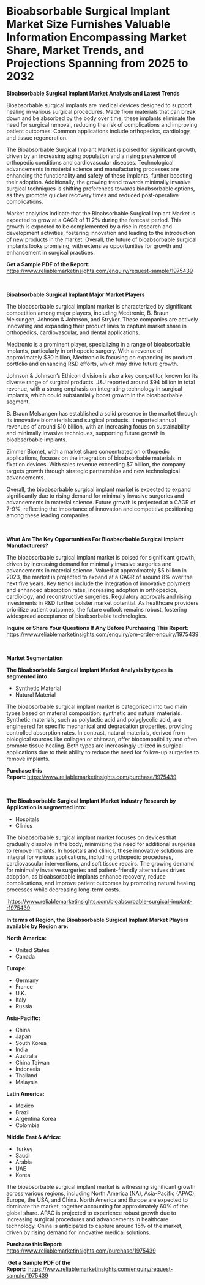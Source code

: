 <p><h1>Bioabsorbable Surgical Implant Market Size Furnishes Valuable Information Encompassing Market Share, Market Trends, and Projections Spanning from 2025 to 2032</h1></p><p><strong>Bioabsorbable Surgical Implant Market Analysis and Latest Trends</strong></p>
<p><p>Bioabsorbable surgical implants are medical devices designed to support healing in various surgical procedures. Made from materials that can break down and be absorbed by the body over time, these implants eliminate the need for surgical removal, reducing the risk of complications and improving patient outcomes. Common applications include orthopedics, cardiology, and tissue regeneration.</p><p>The Bioabsorbable Surgical Implant Market is poised for significant growth, driven by an increasing aging population and a rising prevalence of orthopedic conditions and cardiovascular diseases. Technological advancements in material science and manufacturing processes are enhancing the functionality and safety of these implants, further boosting their adoption. Additionally, the growing trend towards minimally invasive surgical techniques is shifting preferences towards bioabsorbable options, as they promote quicker recovery times and reduced post-operative complications.</p><p>Market analytics indicate that the Bioabsorbable Surgical Implant Market is expected to grow at a CAGR of 11.2% during the forecast period. This growth is expected to be complemented by a rise in research and development activities, fostering innovation and leading to the introduction of new products in the market. Overall, the future of bioabsorbable surgical implants looks promising, with extensive opportunities for growth and enhancement in surgical practices.</p></p>
<p><strong>Get a Sample PDF of the Report:&nbsp;</strong> <a href="https://www.reliablemarketinsights.com/enquiry/request-sample/1975439?utm_campaign=3210&utm_medium=2&utm_source=Github&utm_content=ia&utm_term=16042025&utm_id=bioabsorbable-surgical-implant">https://www.reliablemarketinsights.com/enquiry/request-sample/1975439</a></p>
<p>&nbsp;</p>
<p><strong>Bioabsorbable Surgical Implant Major Market Players</strong></p>
<p><p>The bioabsorbable surgical implant market is characterized by significant competition among major players, including Medtronic, B. Braun Melsungen, Johnson & Johnson, and Stryker. These companies are actively innovating and expanding their product lines to capture market share in orthopedics, cardiovascular, and dental applications.</p><p>Medtronic is a prominent player, specializing in a range of bioabsorbable implants, particularly in orthopedic surgery. With a revenue of approximately $30 billion, Medtronic is focusing on expanding its product portfolio and enhancing R&D efforts, which may drive future growth.</p><p>Johnson & Johnson’s Ethicon division is also a key competitor, known for its diverse range of surgical products. J&J reported around $94 billion in total revenue, with a strong emphasis on integrating technology in surgical implants, which could substantially boost growth in the bioabsorbable segment.</p><p>B. Braun Melsungen has established a solid presence in the market through its innovative biomaterials and surgical products. It reported annual revenues of around $10 billion, with an increasing focus on sustainability and minimally invasive techniques, supporting future growth in bioabsorbable implants.</p><p>Zimmer Biomet, with a market share concentrated on orthopedic applications, focuses on the integration of bioabsorbable materials in fixation devices. With sales revenue exceeding $7 billion, the company targets growth through strategic partnerships and new technological advancements.</p><p>Overall, the bioabsorbable surgical implant market is expected to expand significantly due to rising demand for minimally invasive surgeries and advancements in material science. Future growth is projected at a CAGR of 7-9%, reflecting the importance of innovation and competitive positioning among these leading companies.</p></p>
<p>&nbsp;</p>
<p><strong>What Are The Key Opportunities For Bioabsorbable Surgical Implant Manufacturers?</strong></p>
<p><p>The bioabsorbable surgical implant market is poised for significant growth, driven by increasing demand for minimally invasive surgeries and advancements in material science. Valued at approximately $5 billion in 2023, the market is projected to expand at a CAGR of around 8% over the next five years. Key trends include the integration of innovative polymers and enhanced absorption rates, increasing adoption in orthopedics, cardiology, and reconstructive surgeries. Regulatory approvals and rising investments in R&D further bolster market potential. As healthcare providers prioritize patient outcomes, the future outlook remains robust, fostering widespread acceptance of bioabsorbable technologies.</p></p>
<p><strong>Inquire or Share Your Questions If Any Before Purchasing This Report:</strong> <a href="https://www.reliablemarketinsights.com/enquiry/pre-order-enquiry/1975439?utm_campaign=3210&utm_medium=2&utm_source=Github&utm_content=ia&utm_term=16042025&utm_id=bioabsorbable-surgical-implant">https://www.reliablemarketinsights.com/enquiry/pre-order-enquiry/1975439</a></p>
<p>&nbsp;</p>
<p><strong>Market Segmentation</strong></p>
<p><strong>The Bioabsorbable Surgical Implant Market Analysis by types is segmented into:</strong></p>
<p><ul><li>Synthetic Material</li><li>Natural Material</li></ul></p>
<p><p>The bioabsorbable surgical implant market is categorized into two main types based on material composition: synthetic and natural materials. Synthetic materials, such as polylactic acid and polyglycolic acid, are engineered for specific mechanical and degradation properties, providing controlled absorption rates. In contrast, natural materials, derived from biological sources like collagen or chitosan, offer biocompatibility and often promote tissue healing. Both types are increasingly utilized in surgical applications due to their ability to reduce the need for follow-up surgeries to remove implants.</p></p>
<p><strong>Purchase this Report:&nbsp;</strong><a href="https://www.reliablemarketinsights.com/purchase/1975439?utm_campaign=3210&utm_medium=2&utm_source=Github&utm_content=ia&utm_term=16042025&utm_id=bioabsorbable-surgical-implant">https://www.reliablemarketinsights.com/purchase/1975439</a></p>
<p>&nbsp;</p>
<p><strong>The Bioabsorbable Surgical Implant Market Industry Research by Application is segmented into:</strong></p>
<p><ul><li>Hospitals</li><li>Clinics</li></ul></p>
<p><p>The bioabsorbable surgical implant market focuses on devices that gradually dissolve in the body, minimizing the need for additional surgeries to remove implants. In hospitals and clinics, these innovative solutions are integral for various applications, including orthopedic procedures, cardiovascular interventions, and soft tissue repairs. The growing demand for minimally invasive surgeries and patient-friendly alternatives drives adoption, as bioabsorbable implants enhance recovery, reduce complications, and improve patient outcomes by promoting natural healing processes while decreasing long-term costs.</p></p>
<p><a href="https://www.reliablemarketinsights.com/bioabsorbable-surgical-implant-r1975439?utm_campaign=3210&utm_medium=2&utm_source=Github&utm_content=ia&utm_term=16042025&utm_id=bioabsorbable-surgical-implant">&nbsp;https://www.reliablemarketinsights.com/bioabsorbable-surgical-implant-r1975439</a></p>
<p><strong>In terms of Region, the Bioabsorbable Surgical Implant Market Players available by Region are:</strong></p>
<p>
    <p> <strong> North America: </strong>
        <ul>
            <li>United States</li>
            <li>Canada</li>
        </ul>
        </p> 
    <p> <strong> Europe: </strong>
        <ul>
            <li>Germany</li>
            <li>France</li>
            <li>U.K.</li>
            <li>Italy</li>
            <li>Russia</li>
        </ul>
        </p> 
    <p> <strong> Asia-Pacific: </strong>
        <ul>
            <li>China</li>
            <li>Japan</li>
            <li>South Korea</li>
            <li>India</li>
            <li>Australia</li>
            <li>China Taiwan</li>
            <li>Indonesia</li>
            <li>Thailand</li>
            <li>Malaysia</li>
        </ul>
        </p> 
    <p> <strong> Latin America: </strong>
        <ul>
            <li>Mexico</li>
            <li>Brazil</li>
            <li>Argentina Korea</li>
            <li>Colombia</li>
        </ul>
        </p> 
    <p> <strong> Middle East & Africa: </strong>
        <ul>
            <li>Turkey</li>
            <li>Saudi</li>
            <li>Arabia</li>
            <li>UAE</li>
            <li>Korea</li>
        </ul>
    </p>
    </p>
<p><p>The bioabsorbable surgical implant market is witnessing significant growth across various regions, including North America (NA), Asia-Pacific (APAC), Europe, the USA, and China. North America and Europe are expected to dominate the market, together accounting for approximately 60% of the global share. APAC is projected to experience robust growth due to increasing surgical procedures and advancements in healthcare technology. China is anticipated to capture around 15% of the market, driven by rising demand for innovative medical solutions.</p></p>
<p><strong>Purchase this Report: </strong><a href="https://www.reliablemarketinsights.com/purchase/1975439?utm_campaign=3210&utm_medium=2&utm_source=Github&utm_content=ia&utm_term=16042025&utm_id=bioabsorbable-surgical-implant">https://www.reliablemarketinsights.com/purchase/1975439</a></p>
<p>&nbsp;<strong>Get a Sample PDF of the Report:&nbsp;&nbsp;</strong><a href="https://www.reliablemarketinsights.com/enquiry/request-sample/1975439?utm_campaign=3210&utm_medium=2&utm_source=Github&utm_content=ia&utm_term=16042025&utm_id=bioabsorbable-surgical-implant">https://www.reliablemarketinsights.com/enquiry/request-sample/1975439</a></p>
<p><strong></strong></p>
<p><p></p><p></p><p></p></p>